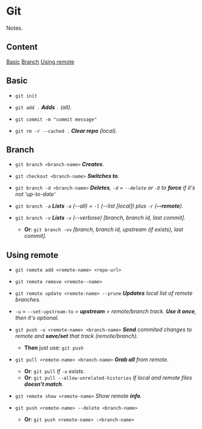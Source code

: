 # Git

Notes.

## Content

[Basic](#Basic)
[Branch](#Branch)
[Using remote](#Using-remote)

## Basic

- `git init`

- `git add .` *__Adds__ `.` (all).*

- `git commit -m "commit message"`

- `git rm -r --cached .` *__Clear repo__ (local).*

## Branch

- `git branch <branch-name>` *__Creates__.*

- `git checkout <branch-name>` *__Switches to__.*

- `git branch -d <branch-name>` *__Deletes__, `-d` = `--delete` or `-D` to **force** if it's not 'up-to-date'*

- `git branch -a` *__Lists__ `-a` (--all) = `-l` (--list [local]) plus `-r` (**--remote**).*

- `git branch -v` *__Lists__ `-v` (--verbose) [branch, branch id, last commit].*
  - __Or__: `git branch -vv` *[branch, branch id, upstream (if exists), last commit].*

## Using remote

- `git remote add <remote-name> <repo-url>`

- `git remote remove <remote--name>`

- `git remote update <remote-name> --prune` *__Updates__ local list of remote branches.*

- `-u` = `--set-upstream-to` *= **upstream** = remote/branch track. __Use it once__, then it's optional.*

- `git push -u <remote-name> <branch-name>` *__Send__ commited changes to remote and **save/set** that track (remote/branch).*
  - __Then__ just use: `git push`

- `git pull <remote-name> <branch-name>` *__Grab all__ from remote.*
  - __Or__: `git pull` *If `-u` exists.*
  - __Or__: `git pull --allow-unrelated-histories` *If local and remote files __doesn't match__.*

- `git remote show <remote-name>` *Show remote **info**.*

- `git push <remote-name> --delete <branch-name>`
  - __Or__: `git push <remote-name> :<branch-name>`
